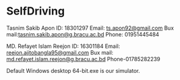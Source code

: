 # SelfDriving

Tasnim Sakib Apon
ID: 18301297
Email: ts.apon92@gmail.com
Bux mail:tasnim.sakib.apon@g.bracu.ac.bd
Phone: 01951445484

MD. Refayet Islam Reejon
ID: 16301184
Email: reejon.ajitobangla95@gmail.com
Bux mail: md.refayet.islam.reejon@g.bracu.ac.bd
Phone-01785282239


Default Windows desktop 64-bit.exe is our simulator. 
